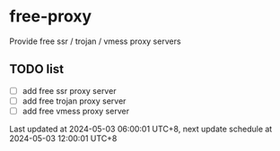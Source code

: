 
# free-proxy
Provide free ssr / trojan / vmess proxy servers


## TODO list
- [ ] add free ssr proxy server
- [ ] add free trojan proxy server
- [ ] add free vmess proxy server

Last updated at 2024-05-03 06:00:01 UTC+8, next update schedule at 2024-05-03 12:00:01 UTC+8


